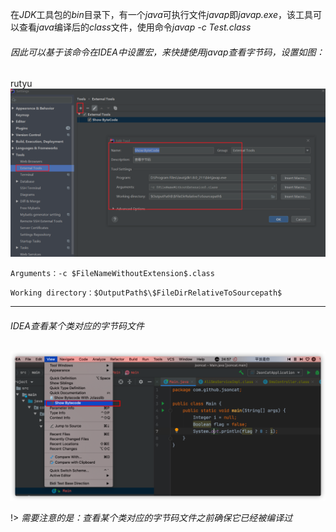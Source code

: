 在*JDK*工具包的*bin*目录下，有一个*java*可执行文件*javap*即*javap.exe*，该工具可以查看*java*编译后的*class*文件，使用命令*javap -c Test.class*

###### 因此可以基于该命令在*IDEA*中设置宏，来快捷使用*javap*查看字节码，设置如图：
rutyu
![](/docs/assets/img/a.png)

`Arguments：-c $FileNameWithoutExtension$.class`

`Working directory：$OutputPath$\$FileDirRelativeToSourcepath$ `

---

###### *IDEA*查看某个类对应的字节码文件

![](/docs/assets/img/b.png)

!> *需要注意的是：查看某个类对应的字节码文件之前确保它已经被编译过*